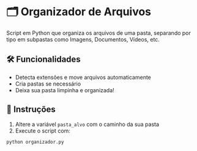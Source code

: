 # 🗂️ Organizador de Arquivos

Script em Python que organiza os arquivos de uma pasta, separando por tipo em subpastas como Imagens, Documentos, Vídeos, etc.

## 🛠️ Funcionalidades
- Detecta extensões e move arquivos automaticamente
- Cria pastas se necessário
- Deixa sua pasta limpinha e organizada!

## 📌 Instruções
1. Altere a variável `pasta_alvo` com o caminho da sua pasta
2. Execute o script com:

```bash
python organizador.py

